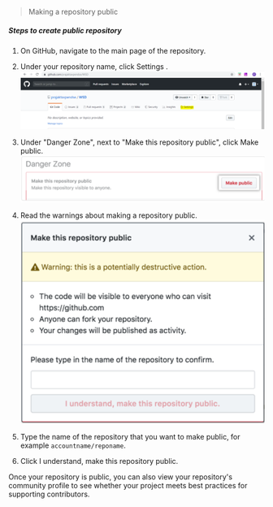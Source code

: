 >Making a repository public

##### Steps to create public repository

1. On GitHub, navigate to the main page of the repository.

2. Under your repository name, click Settings .
   ![See where setting option is-](https://github.com/prajaktavpendse/projectpractice/blob/master/Images/Repository_setting_menu.PNG)

3. Under "Danger Zone", next to "Make this repository public", click Make public.
   ![here is screenshot for reference](https://github.com/prajaktavpendse/projectpractice/blob/master/Images/public_repository_3.PNG)

4. Read the warnings about making a repository public.
   ![warnings will look like this](https://github.com/prajaktavpendse/projectpractice/blob/master/Images/public_repo_4.PNG)

5. Type the name of the repository that you want to make public, for example 
   `accountname/reponame`.
   
6. Click I understand, make this repository public.

Once your repository is public, you can also view your repository's community profile to see whether your project meets best practices for supporting contributors. 